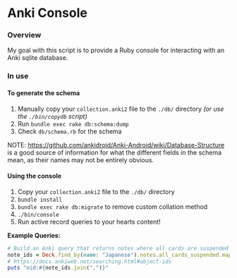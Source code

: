 # Anki Console

### Overview
My goal with this script is to provide a Ruby console for interacting with an Anki sqlite database.

### In use

#### To generate the schema
1. Manually copy your `collection.anki2` file to the `./db/` directory _(or use the `./bin/copydb` script)_
2. Run `bundle exec rake db:schema:dump`
3. Check `db/schema.rb` for the schema

NOTE: https://github.com/ankidroid/Anki-Android/wiki/Database-Structure is a good source of information for what the different fields in the schema mean, as their names may not be entirely obvious.

#### Using the console
1. Copy your `collection.anki2` file to the `./db/` directory
2. `bundle install`
3. `bundle exec rake db:migrate` to remove custom collation method
4. `./bin/console`
5. Run active record queries to your hearts content!


**Example Queries:**
```ruby
# Build an Anki query that returns notes where all cards are suspended
note_ids = Deck.find_by(name: "Japanese").notes.all_cards_suspended.map(&:id)
# https://docs.ankiweb.net/searching.html#object-ids
puts "nid:#{note_ids.join(",")}"
```
